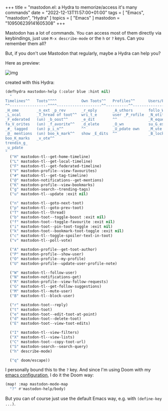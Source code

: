 +++
title = "mastodon.el: a Hydra to memorize/access it's many commands"
date = "2022-12-13T11:57:00+01:00"
tags = [ "Emacs", "mastodon", "Hydra" ]
topics = [ "Emacs" ]
mastodon = "109506239141605308"
+++

Mastodon has a lot of commands. You can access most of them directly via keybindings, just use
`M-x describe-mode` or the `h` or `?` keys. Can you remember them all?

But, if you don't use Mastodon that regularly, maybe a Hydra can help you?

<!--more-->

Here as preview:

![img](./emacs-mastodon-hydra.png)

created with this Hydra:

```lisp
(defhydra mastodon-help (:color blue :hint nil)
  "
Timelines^^   Toots^^^^           Own Toots^^   Profiles^^      Users/Follows^^  Misc^^
^^-----------------^^^^--------------------^^----------^^-------------------^^------^^-----
_H_ome        _n_ext _p_rev       _r_eply       _A_uthors       follo_W_         _X_ lists
_L_ocal       _T_hread of toot^^  wri_t_e       user _P_rofile  _N_otifications  f_I_lter
_F_ederated   (un) _b_oost^^      _e_dit        ^^              _R_equests       _C_opy URL
fa_V_orites   (un) _f_avorite^^   _d_elete      _O_wn           su_G_estions     _S_earch
_#_ tagged    (un) p_i_n^^        ^^            _U_pdate own    _M_ute user      _h_elp
_@_ mentions  (un) boo_k_mark^^   show _E_dits  ^^              _B_lock user
boo_K_marks   _v_ote^^
trendin_g_
_u_pdate
"
  ("H" mastodon-tl--get-home-timeline)
  ("L" mastodon-tl--get-local-timeline)
  ("F" mastodon-tl--get-federated-timeline)
  ("V" mastodon-profile--view-favourites)
  ("#" mastodon-tl--get-tag-timeline)
  ("@" mastodon-notifications--get-mentions)
  ("K" mastodon-profile--view-bookmarks)
  ("g" mastodon-search--trending-tags)
  ("u" mastodon-tl--update :exit nil)

  ("n" mastodon-tl--goto-next-toot)
  ("p" mastodon-tl--goto-prev-toot)
  ("T" mastodon-tl--thread)
  ("b" mastodon-toot--toggle-boost :exit nil)
  ("f" mastodon-toot--toggle-favourite :exit nil)
  ("i" mastodon-toot--pin-toot-toggle :exit nil)
  ("k" mastodon-toot--bookmark-toot-toggle :exit nil)
  ("c" mastodon-tl--toggle-spoiler-text-in-toot)
  ("v" mastodon-tl--poll-vote)

  ("A" mastodon-profile--get-toot-author)
  ("P" mastodon-profile--show-user)
  ("O" mastodon-profile--my-profile)
  ("U" mastodon-profile--update-user-profile-note)

  ("W" mastodon-tl--follow-user)
  ("N" mastodon-notifications-get)
  ("R" mastodon-profile--view-follow-requests)
  ("G" mastodon-tl--get-follow-suggestions)
  ("M" mastodon-tl--mute-user)
  ("B" mastodon-tl--block-user)

  ("r" mastodon-toot--reply)
  ("t" mastodon-toot)
  ("e" mastodon-toot--edit-toot-at-point)
  ("d" mastodon-toot--delete-toot)
  ("E" mastodon-toot--view-toot-edits)

  ("I" mastodon-tl--view-filters)
  ("X" mastodon-tl--view-lists)
  ("C" mastodon-toot--copy-toot-url)
  ("S" mastodon-search--search-query)
  ("h" describe-mode)

  ("q" doom/escape))
```

I personally bound this to the `?` key. And since I'm using Doom with my [emacs
configuration](https://github.com/holgerschurig/emacs-doom-config/blob/master/config.el),
I do it the Doom way:

```lisp
(map! :map mastodon-mode-map
  "?" #'mastodon-help/body)
```

But you can of course just use the default Emacs way, e.g. with `(define-key ...)`.
